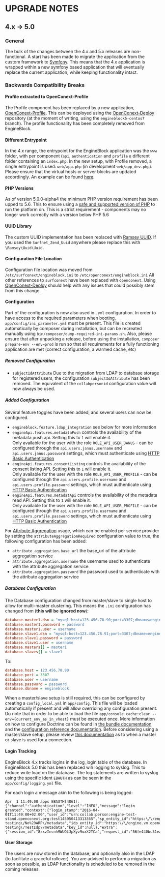 # UPGRADE NOTES

## 4.x -> 5.0

### General

The bulk of the changes between the 4.x and 5.x releases are non-functional. A start has been made to migrate the
 application from the custom framework to [Symfony][sf]. This means that the 4.x application is wrapped within a
 new symfony based application that will eventually replace the current application, while keeping functionality
 intact.

### Backwards Compatibility Breaks

#### Profile extracted to OpenConext-Profile

The Profile component has been replaced by a new application, [OpenConext-Profile][op-pro]. This can be deployed using
 the [OpenConext-Deploy][op-dep] repository (at the moment of writing, using the `engineblock5-centos7` branch).
 The profile functionality has been completely removed from EngineBlock.

#### Different Entrypoint

In the 4.x range, the entrypoint for the EngineBlock application was the `www` folder, with per component (`api`,
 `authentication` and `profile` a different folder containing an `index.php`. In the new setup, with Profile removed,
 a single entrypoint is used: `web/app.php` (in development `web/app_dev.php`). Please ensure that the virtual hosts or
 server blocks are updated accordingly. An example can be found [here][eb-vhost].

#### PHP Versions

As of version 5.0.0-alpha4 the minimum PHP version requirement has been upped to 5.6. This to ensure using a 
[safe and supported version of PHP][php1] to run the platform on. This is a strict requirement - components may no
longer work correctly with a version below PHP 5.6

#### UUID Library

The custom UUID implementation has been replaced with [Ramsey UUID][uuid]. If you used the `Surfnet_Zend_Uuid` anywhere
 please replace this with `\Ramsey\Uuid\Uuid`.

#### Configuration File Location

Configuration file location was moved from `/etc/surfconext/engineblock.ini` to `/etc/openconext/engineblock.ini`
 All other references to `surfconext` have been replaced with `openconext`. Using [OpenConext-Deploy][op-dep] should
 help with any issues that could possibly stem from this change.

#### Configuration

Part of the configuration is now also used in `.yml` configuration. In order to have access to the required
 parameters when booting, `app/config/ini_parameter.yml` must be present. This file is created automatically
 by composer during installation, but can be recreated manually using `bin/composer/dump-required-ini-params.sh`.
 Also, please ensure that after unpacking a release, before using the installation, `composer prepare-env --env=prod`
 is run so that all requirements for a fully functioning application are met (correct configuration, a warmed cache, etc) 

##### Removed Configuration

- `subjectIdAttribute` Due to the migration from LDAP to database storage for registered users, the configuration 
  `subjectIdAttribute` has been removed. The equivalent of the `collabpersonid` configuration value will now always be used.
  
##### Added Configuration

Several feature toggles have been added, and several users can now be configured.

- `engineblock.feature.ldap_integration` see below for more information
- `engineApi.features.metadataPush` controls the availability of the metadata push api. Setting this to `1` will enable it.  
   Only available for the user with the role `ROLE_API_USER_JANUS` - can be configured through the `api.users.janus.username`
   and `api.users.janus.password` settings, which must authenticate using [HTTP Basic Authentication][basic-auth]
- `engineApi.features.consentListing` controls the availability of the consent listing API. Setting this to `1` will enable it.  
   Only available for the user with the role `ROLE_API_USER_PROFILE` - can be configured through the `api.users.profile.username`
   and `api.users.profile.password` settings, which must authenticate using [HTTP Basic Authentication][basic-auth]
- `engineApi.features.metadatApi` controls the availability of the metadata read API. Setting this to `1` will enable it.  
   Only available for the user with the role `ROLE_API_USER_PROFILE` - can be configured through the `api.users.profile.username`
   and `api.users.profile.password` settings, which must authenticate using [HTTP Basic Authentication][basic-auth]
   
For [Attribute Aggregation][op-aag] usage, which can be enabled per service provider by setting the `attributeAggregationRequired`
 configuration value to true, the following configuration has been added:
 
- `attribute_aggregation.base_url` the base_url of the attribute aggregation service
- `attribute.aggregation.username` the username used to authenticate with the attribute aggregation service
- `attribute.aggregation.password` the password used to authenticate with the attribute aggregation service

##### Database Configuration
The Database configuration changed from master/slave to single host to allow for multi-master clustering. This means the `.ini`
configuration has changed from (**this will be ignored now**):
```ini
database.master1.dsn = "mysql:host=123.456.78.90;port=3307;dbname=engineblock"
database.master1.password = password
database.master1.user = username
database.slave1.dsn = "mysql:host=123.456.78.91;port=3307;dbname=engineblock"
database.slave1.password = password
database.slave1.user = username
database.masters[] = master1
database.slaves[] = slave1
```

To:
```ini
database.host = 123.456.78.90
database.port = 3307
database.user = username
database.password = password
database.dbname = engineblock
```

When a master/slave setup is still required, this can be configured by creating a `config_local.yml` in `app/config`.
This file will be loaded automatically if present and will allow overriding any configuration present. Do note that in
order to be able to load the file `app/console cache:clear --env={current_env_as_in_vhost}` must be executed once.
More information on how to configure Doctrine can be found in [the bundle documentation][doct1] and the [configuration
reference documentation][doct2]. Before considering using a master/slave setup, please review [this documentation][doct3]
as to when a master or slave is used for a connection.

#### Login Tracking

EngineBlock 4.x tracks logins in the log_login table of the database. In EngineBlock 5.0 this has been
replaced wih logging to syslog. This to reduce write load on the database. The log statements are written
to syslog using the specific ident `EBAUTH` as can be seen in the `app/config/logging.yml` file.

For each login a message akin to the following is being logged:
```
Apr  1 11:49:00 apps EBAUTH[4861]: {"channel":"authentication","level":"INFO","message":"login granted","context":{"login_stamp":"2016-04-01T11:49:00+02:00","user_id":"urn:collab:person:engine-test-stand.openconext.org:test145950413313365","sp_entity_id":"https:\/\/engine.vm.openconext.org\/functional-testing\/No%20ARP\/metadata","idp_entity_id":"https:\/\/engine.vm.openconext.org\/functional-testing\/TestIdp\/metadata","key_id":null},"extra":{"session_id":"8zxzInsnhMWUOLJpXyz9uxX2TCa","request_id":"56fe440bc31ea"}}
```

#### User Storage

The users are now stored in the database, and optionally also in the LDAP (to facilitate a graceful rollover).
 You are advised to perform a migration as soon as possible, as LDAP functionality is scheduled to be removed in the
 coming releases.

[doct1]: http://symfony.com/doc/master/bundles/DoctrineBundle/index.html
[doct2]: http://symfony.com/doc/2.7/reference/configuration/doctrine.html
[doct3]: http://www.doctrine-project.org/api/dbal/2.3/class-Doctrine.DBAL.Connections.MasterSlaveConnection.html
[php1]: http://php.net/supported-versions.php
[op-dep]: https://github.com/OpenConext/OpenConext-deploy
[op-pro]: https://github.com/OpenConext/OpenConext-profile
[op-aag]: https://github.com/OpenConext/OpenConext-attribute-aggregation
[eb-vhost]: https://github.com/OpenConext/OpenConext-deploy/blob/0a0d4aa9805716a31ac54578b3f0963b5c1fcea0/roles/engineblock5/templates/engine.conf.j2
[basic-auth]: https://en.wikipedia.org/wiki/Basic_access_authentication
[uuid]: https://github.com/ramsey/uuid
[sf]: https://symfony.com
